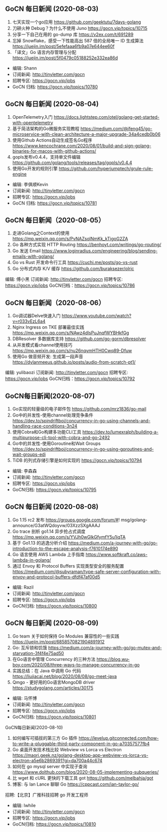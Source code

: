 ## GoCN 每日新闻 (2020-08-03)

1. 七天实现一个go应用 https://github.com/geektutu/7days-golang
2. 刀耕火种 Debug？为什么不使用 Juno https://gocn.vip/topics/10715
3. 分享一下自己在用的 go-dump 库 https://v2ex.com/t/691289
4. 忘掉 Snowflake，感受一下性能高出 587 倍的全局唯一 ID 生成算法 https://juejin.im/post/5efefaaa6fb9a07e644ee60f
5. 「译文」Go 语言内存管理与分配 https://juejin.im/post/5f0479c05188252e332ea86d

- 编辑: Shann
- 订阅新闻: http://tinyletter.com/gocn
- 招聘专区: https://gocn.vip/jobs
- GoCN 归档: https://gocn.vip/topics/10780

## GoCN 每日新闻 (2020-08-04)

1. OpenTelemetry入门 https://docs.lightstep.com/otel/golang-get-started-with-opentelemetry
2. 基于简洁架构的Go微服务实现教程 https://medium.com/@jfeng45/go-microservice-with-clean-architecture-a-major-upgrade-34a4cedb0b06
3. 使用Github Actions自动生成签名Go程序 https://www.kencochrane.com/2020/08/01/build-and-sign-golang-binaries-for-macos-with-github-actions/
4. gopls发布v0.4.4，支持单文件编辑 https://github.com/golang/tools/releases/tag/gopls/v0.4.4
5. 使用Go开发的规则引擎 https://github.com/hyperjumptech/grule-rule-engine

* 编辑: 李俱顺Kevin 
* 订阅新闻: http://tinyletter.com/gocn
* 招聘专区: https://gocn.vip/jobs
* GoCN 归档: https://gocn.vip/topics/10781

## GoCN 每日新闻（2020-08-05）

1. 走进Golang之Context的使用 https://mp.weixin.qq.com/s/PvNAZsolNmKk_kTigoG2ZA
2. Go 各种方式实现 HTTP Routing https://benhoyt.com/writings/go-routing/
3. Go 发送 Email https://www.loginradius.com/engineering/blog/sending-emails-with-golang/
4. Go vs Rust 开发命令行工具 https://cuchi.me/posts/go-vs-rust
5. Go 分布式内存 K/V 缓存 https://github.com/buraksezer/olric

编辑: 傅小黑
订阅新闻: http://tinyletter.com/gocn
招聘专区: https://gocn.vip/jobs
GoCN归档：https://gocn.vip/topics/10786

## GoCN 每日新闻（2020-08-06）

1. Go调试器Delve快速入门 https://www.youtube.com/watch?v=r033vEzL6a4
2. Nginx Ingress on TKE 部署最佳实践 https://mp.weixin.qq.com/s/NAwz4dlsPuJnqfWYBHkfGg
3. DBResolver 多数据库支持 https://github.com/go-gorm/dbresolver
4. 从并发模式看channel使用技巧 https://mp.weixin.qq.com/s/nu26nqymHTH0Cwq89-Dfuw
5. 使用Go 做音频开发: 生成第一段声音 https://dylanmeeus.github.io/posts/audio-from-scratch-pt1/

编辑: yulibaozi
订阅新闻: http://tinyletter.com/gocn
招聘专区: https://gocn.vip/jobs
GoCN归档：https://gocn.vip/topics/10792

## GoCN每日新闻(2020-08-07)

1. Go实现的轻量级的电子邮件包 https://github.com/mrz1836/go-mail
2. Go中的并发性-使用channel处理竞争条件 https://dev.to/spindriftboi/concurrency-in-go-using-channels-and-handling-race-conditions-3n24
3. 使用Cobra和Go构建多功能CLI工具 https://dev.to/lumexralph/building-a-multipurpose-cli-tool-with-cobra-and-go-2492
4. Go中的并发性-使用Goroutine和Wait Groups https://dev.to/spindriftboi/concurrency-in-go-using-goroutines-and-wait-groups-edi
5. TiDB 的列式存储引擎是如何实现的 https://gocn.vip/topics/10794

* 编辑: 李森森
* 订阅新闻: http://tinyletter.com/gocn
* 招聘专区: https://gocn.vip/jobs
* GoCN归档: https://gocn.vip/topics/10795

## GoCN 每日新闻 (2020-08-08)

1. Go 1.15 rc2 发布 https://groups.google.com/forum/#! msg/golang-announce/G3atWQdoyvw/03XzzSXgAAAJ
2. Go trace 剖析 go1.14 异步抢占式调度 https://mp.weixin.qq.com/s/YVJh0wGlkGfymfY5u1iqTA
3. 基于 Go1.13 的逃逸分析介绍 https://medium.com/a-journey-with-go/go-introduction-to-the-escape-analysis-f7610174e890
4. Go 语言使用 AWS Lambda 上手指南 https://www.softkraft.co/aws-lambda-in-golang/
5. 通过 Envoy 和 Protocol Buffers 实现类型安全的服务配置 https://medium.com/@subyraman/type-safe-server-configuration-with-envoy-and-protocol-buffers-dfdf47af00d5

* 编辑: Razil
* 订阅新闻: http://tinyletter.com/gocn 
* 招聘专区: https://gocn.vip/jobs
* GoCN归档: https://gocn.vip/topics/10800

## GoCN 每日新闻 (2020-08-09)

1. Go team 关于如何保持 Go Modules 兼容性的一些实践 https://juejin.im/post/6858570821904891912
2. Go: 互斥锁和饥饿 https://medium.com/a-journey-with-go/go-mutex-and-starvation-3f4f4e75ad50
3. 在Go语言中管理 Concurrency 的三种方法 https://blog.wu-boy.com/2020/08/three-ways-to-manage-concurrency-in-go
4. 实践总结：在 Java 中调用 Go 代码 https://liujiacai.net/blog/2020/08/08/go-meet-java
5. Qmgo - 更好用的Go语言MongoDB driver https://studygolang.com/articles/30175

* 编辑: 马怀博
* 订阅新闻: http://tinyletter.com/gocn 
* 招聘专区: https://gocn.vip/jobs
* GoCN归档: https://gocn.vip/topics/10801

GoCN每日新闻(2020-08-10)

1. 如何编写可插拔的第三方 Go 插件 https://levelup.gitconnected.com/how-to-write-a-pluggable-third-party-component-in-go-a70357577fb4
2. Go 桌面开发技术栈比较 Webview vs Lorca vs Electron https://maori.geek.nz/golang-desktop-app-webview-vs-lorca-vs-electron-a5e6b2869391?gi=da700a44c674  
3. 如何在 go mysql server 中实现子查询 https://www.dolthub.com/blog/2020-08-05-implementing-subqueries/
4. 比 wget 和 cURL 更快的下载工具 got https://github.com/melbahja/got
5. 博客: 与 Ian Lance 聊聊 Go https://cppcast.com/ian-taylor-go/

招聘:【北京】广推科技招聘 go 开发工程师

* 编辑: lwhile
* 订阅新闻: http://tinyletter.com/gocn
* 招聘专区: https://gocn.vip/jobs
* GoCN归档: https://gocn.vip/topics/10810
